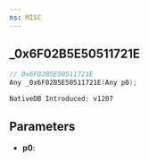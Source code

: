 ```yaml
---
ns: MISC
---
```

## _0x6F02B5E50511721E

```c
// 0x6F02B5E50511721E
Any _0x6F02B5E50511721E(Any p0);
```

```
NativeDB Introduced: v1207
```

## Parameters
* **p0**:
